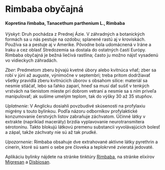 Rimbaba obyčajná 
=================

#### Kopretina řimbaba, Tanacethum parthenium L., Rimbaba

*Výskyt*: Druh pochádza z Prednej Ázie. V záhradných a botanických formách sa u
nás pestuje na ozdobu; splanené rastú aj v kroviskách. Používa sa a pestuje aj v
Amerike. Pôvodne bola udomácnená v Iráne a Iraku a cez oblasť Stredozemia sa
dostala do ostatných častí Európy. Rimbaba obyčajná je bežná liečivá rastlina;
často ju možno nájsť vysadenú vo vidieckych záhradách.

*Zber*: Predmetom zberu bývajú kvetné úbory alebo kvitnúca vňať; zber sa robí v
júni až auguste, výnimočne v septembri; treba pritom dodržiavať všetky pravidlá
zberu kvitnúcich úborov s obsahom silice: materiál sa nesmie stláčať, lebo sa
ľahko zaparí, hneď sa musí dať sušiť v tenkých vrstvách na tienistom mieste pri
dobrom vetraní a nesmie sa s ním priveľa manipulovať; ak sušíme umelým teplom,
tak do výšky 30 až 35 stupňov.

*Uplatnenie*: V Anglicku dosiahli povzbudivé skúsenosti na profylaxiu migrény s
touto bylinkou. Podľa názoru odborníkov profylaktické konzumovanie čerstvých
listov zabraňuje záchvatom. Účinné látky v extrakte (napríklad maceráty) brzdia
vyplavovanie neurotransmitera sérotonínu. Takto blokujú látkovú premenu
substancii vyvolávajúcich bolesť a zápal, takže záchvaty nie sú až tak prudké.

*Upozornenie*: Rimbaba obsahuje dve extrahované aktívne látky pyrethrin a
cinerin, ktoré sú sami o sebe pre človeka a teplokrvné zvieratá jedovaté.

Aplikáciu bylinky nájdete na stránke tinktúry
[Rimbaba](../tinktury/rimbaba), na stránke elixírov
[Migresan](../elixiry/migresan) a [Disbiosan](../elixiry/disbiosan).

